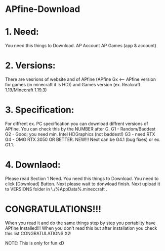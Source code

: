 # APfine-Download
# 1. Need:
You need this things to Download.
AP Account
AP Games (app & account)
# 2. Versions:
There are vesrions of website and of APfine (APfine Gx <-- APfine version for games (in minecraft it is HD)) and Games version (ex. Realcraft 1.19/Minecraft 1.19.3)
# 3. Specification:
For diffrent ex. PC specification you can download diffrent versions of APfine. You can check this by the NUMBER after G. G1 - Random/Baddest
G2 - Good; you need min. Intel HDGraphics (not baddest!) G3 - need RTX G4 - OMG RTX 3050 OR BETTER. NEW!!! Next can be G4.1 (bug fixes) or ex. G1.1.
# 4. Downlaod:
Please read Section 1 Need. You need this things to Download.
You need to click [Download] Button. Next please wait to donwload finish. Next upload it to VERSIONS folder in \\./%AppData%\.mineccraft .
# CONGRATULATIONS!!!
When you read it and do the same things step by step you portabilty have APfine Installed!!!
When you don't read this but after installation you check this list CONGRATULATIONS X2!


NOTE: This is only for fun xD
